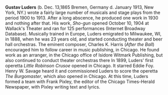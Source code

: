 
**Gustav Luders** (b. Dec. 13,1865 Bremen, Germany d. January 1913, New York, NY.) wrote a fairly large number of musicals and stage plays from the period 1900 to 1913. After a long abscence, he produced one work in 1930 and nothing after that. His work, *Sho-gun* opened October 10, 1904 at Wallack's Theater and ran for 125 performances (Internet Broadway Database). 
Musically trained in Europe, Luders emigrated to Milwaukee, WI, in 1888, when he was 23 years old, and started conducting theater and beer hall orchestras. The eminent composer, Charles K. Harris (*After the Ball*) encouraged him to follow career in music publishing, in Chicago. He found work as an arranger, in the Chicago office of Isidore Witmark Publishing, but also continued to conduct theater orchestras there
In 1899, Luders' first operetta *Little Robinson Crusoe* opened in Chicago. It starred Eddie Foy. Henry W. Savage heard it and commissioned Luders to score the operetta *The Burgomaster*, which also opened in Chicago. At this time, Luders formed a team with Frank Pixley, the editor of the Chicago Times-Herald Newspaper, with Pixley writing text and lyrics. 